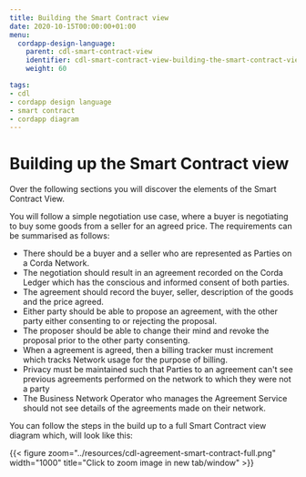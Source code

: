 ```yaml
---
title: Building the Smart Contract view
date: 2020-10-15T00:00:00+01:00
menu:
  cordapp-design-language:
    parent: cdl-smart-contract-view
    identifier: cdl-smart-contract-view-building-the-smart-contract-view
    weight: 60

tags:
- cdl
- cordapp design language
- smart contract
- cordapp diagram
---
```


# Building up the Smart Contract view

Over the following sections you will discover the elements of the Smart Contract View.

You will follow a simple negotiation use case, where a buyer is negotiating to buy some goods from a seller for an agreed price. The requirements can be summarised as follows:

* There should be a buyer and a seller who are represented as Parties on a Corda Network.
* The negotiation should result in an agreement recorded on the Corda Ledger which has the conscious and informed consent of both parties.
* The agreement should record the buyer, seller, description of the goods and the price agreed.
* Either party should be able to propose an agreement, with the other party either consenting to or rejecting the proposal.
* The proposer should be able to change their mind and revoke the proposal prior to the other party consenting.
* When a agreement is agreed, then a billing tracker must increment which tracks Network usage for the purpose of billing.
* Privacy must be maintained such that Parties to an agreement can't see previous agreements performed on the network to which they were not a party
* The Business Network Operator who manages the Agreement Service should not see details of the agreements made on their network.

You can follow the steps in the build up to a full Smart Contract view diagram which, will look like this:

{{< figure zoom="../resources/cdl-agreement-smart-contract-full.png" width="1000" title="Click to zoom image in new tab/window" >}}
